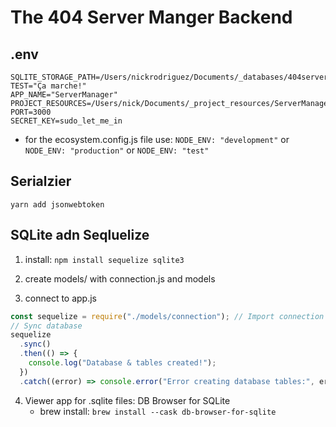 # The 404 Server Manger Backend

## .env

```
SQLITE_STORAGE_PATH=/Users/nickrodriguez/Documents/_databases/404serverManager
TEST="Ça marche!"
APP_NAME="ServerManager"
PROJECT_RESOURCES=/Users/nick/Documents/_project_resources/ServerManager
PORT=3000
SECRET_KEY=sudo_let_me_in
```

- for the ecosystem.config.js file use:
  `NODE_ENV: "development"` or `NODE_ENV: "production"` or `NODE_ENV: "test"`

## Serialzier

`yarn add jsonwebtoken`

## SQLite adn Seqluelize

1. install: `npm install sequelize sqlite3`

2. create models/ with connection.js and models
3. connect to app.js

```js
const sequelize = require("./models/connection"); // Import connection
// Sync database
sequelize
  .sync()
  .then(() => {
    console.log("Database & tables created!");
  })
  .catch((error) => console.error("Error creating database tables:", error));
```

4. Viewer app for .sqlite files: DB Browser for SQLite
   - brew install: `brew install --cask db-browser-for-sqlite`
